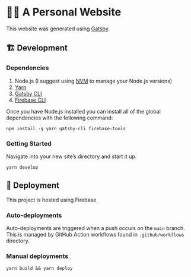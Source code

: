 # 🙋‍♂️ A Personal Website

This website was generated using [Gatsby](https://www.gatsbyjs.org).

## 🏗️ Development

### Dependencies

1. Node.js (I suggest using [NVM](https://github.com/nvm-sh/nvm) to manage your Node.js versions)
2. [Yarn](https://yarnpkg.com/getting-started/install)
3. [Gatsby CLI](https://www.gatsbyjs.com/docs/quick-start/#install-the-gatsby-cli)
4. [Firebase CLI](https://firebase.google.com/docs/cli#mac-linux-npm)

Once you have Node.js installed you can install all of the global dependencies with the following command:

```shell
npm install -g yarn gatsby-cli firebase-tools
```

### Getting Started

Navigate into your new site’s directory and start it up.

```shell
yarn develop
```

## 🚀 Deployment

This project is hosted using Firebase.

### Auto-deployments

Auto-deployments are triggered when a push occurs on the `main` branch. This is managed by GitHub Action workflows found in `.github/workflows` directory.

### Manual deployments

```shell
yarn build && yarn deploy
```
